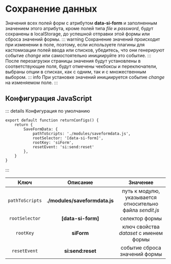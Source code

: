# Сохранение данных
Значения всех полей форм с атрибутом **data-si-form** и заполненным значением этого атрибута, кроме полей типа *file* и *password*, будут сохранены в localStorage, 
до успешной отправки этой формы или сброса значений формы.
::: warning
Сохранение значений происходит при изменении в поле, поэтому, если используете плагины для кастомизации полей ввода или
списков, убедитесь, что они генерируют событие *change* или самостоятельно инициируйте это событие.
:::
После перезагрузки страницы значения будут установлены в соответствующие поля, будут отмечены чекбоксы и переключатели, выбраны опции в 
списках, как с одним, так и с множественным выбором.
::: info
При установке значений инициируется событие *change* на изменяемом поле.
:::


## Конфигурация JavaScript

::: details Конфигурация по умолчанию

```js:line-numbers{3-12}
export default function returnConfigs() {
    return {
        SaveFormData: {
            pathToScripts: './modules/saveformdata.js',
            rootSelector: '[data-si-form]',
            rootKey: 'siForm',
            resetEvent: 'si:send:reset'
        },
    }
}
```

:::

|      Ключ       |           Описание            |                         Значение                          |
|:---------------:|:-----------------------------:|:---------------------------------------------------------:|
| `pathToScripts` | **./modules/saveformdata.js** | путь к модулю, указывается относительно файла *sendit.js* |
| `rootSelector`  |      **[data-si-form]**       |                      селектор формы                       |
|    `rootKey`    |          **siForm**           |          ключ свойства *dataset* с именем формы           |
|  `resetEvent`   |       **si:send:reset**       |               событие сброса значений формы               |

